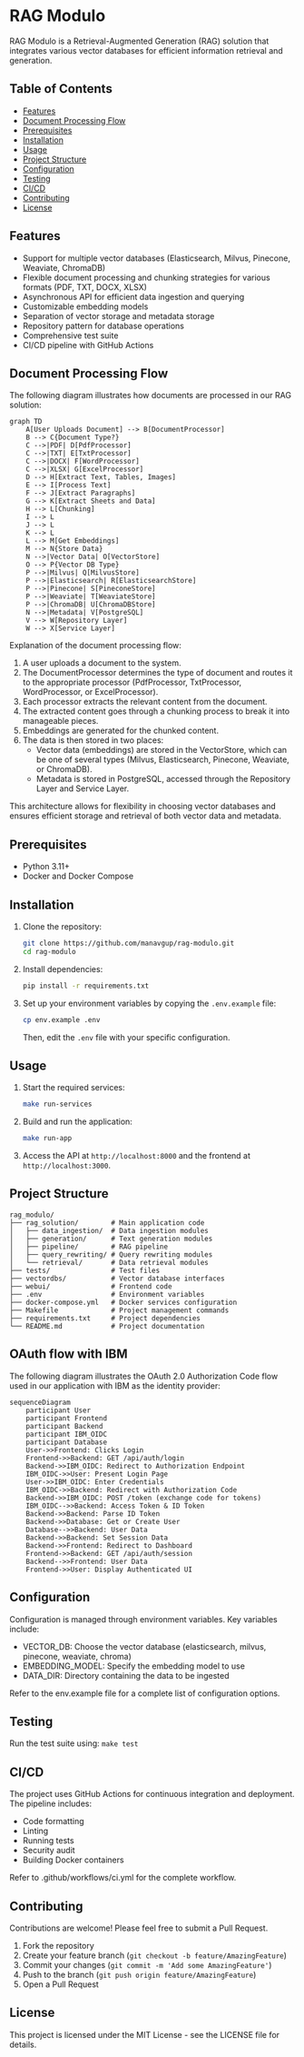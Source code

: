 # RAG Modulo

RAG Modulo is a Retrieval-Augmented Generation (RAG) solution that integrates various vector databases for efficient information retrieval and generation.

## Table of Contents

- [Features](#features)
- [Document Processing Flow](#document-processing-flow)
- [Prerequisites](#prerequisites)
- [Installation](#installation)
- [Usage](#usage)
- [Project Structure](#project-structure)
- [Configuration](#configuration)
- [Testing](#testing)
- [CI/CD](#cicd)
- [Contributing](#contributing)
- [License](#license)

## Features

- Support for multiple vector databases (Elasticsearch, Milvus, Pinecone, Weaviate, ChromaDB)
- Flexible document processing and chunking strategies for various formats (PDF, TXT, DOCX, XLSX)
- Asynchronous API for efficient data ingestion and querying
- Customizable embedding models
- Separation of vector storage and metadata storage
- Repository pattern for database operations
- Comprehensive test suite
- CI/CD pipeline with GitHub Actions

## Document Processing Flow

The following diagram illustrates how documents are processed in our RAG solution:

```mermaid
graph TD
    A[User Uploads Document] --> B[DocumentProcessor]
    B --> C{Document Type?}
    C -->|PDF| D[PdfProcessor]
    C -->|TXT| E[TxtProcessor]
    C -->|DOCX| F[WordProcessor]
    C -->|XLSX| G[ExcelProcessor]
    D --> H[Extract Text, Tables, Images]
    E --> I[Process Text]
    F --> J[Extract Paragraphs]
    G --> K[Extract Sheets and Data]
    H --> L[Chunking]
    I --> L
    J --> L
    K --> L
    L --> M[Get Embeddings]
    M --> N{Store Data}
    N -->|Vector Data| O[VectorStore]
    O --> P{Vector DB Type}
    P -->|Milvus| Q[MilvusStore]
    P -->|Elasticsearch| R[ElasticsearchStore]
    P -->|Pinecone| S[PineconeStore]
    P -->|Weaviate| T[WeaviateStore]
    P -->|ChromaDB| U[ChromaDBStore]
    N -->|Metadata| V[PostgreSQL]
    V --> W[Repository Layer]
    W --> X[Service Layer]
```

Explanation of the document processing flow:

1. A user uploads a document to the system.
2. The DocumentProcessor determines the type of document and routes it to the appropriate processor (PdfProcessor, TxtProcessor, WordProcessor, or ExcelProcessor).
3. Each processor extracts the relevant content from the document.
4. The extracted content goes through a chunking process to break it into manageable pieces.
5. Embeddings are generated for the chunked content.
6. The data is then stored in two places:
   - Vector data (embeddings) are stored in the VectorStore, which can be one of several types (Milvus, Elasticsearch, Pinecone, Weaviate, or ChromaDB).
   - Metadata is stored in PostgreSQL, accessed through the Repository Layer and Service Layer.

This architecture allows for flexibility in choosing vector databases and ensures efficient storage and retrieval of both vector data and metadata.

## Prerequisites

- Python 3.11+
- Docker and Docker Compose

## Installation

1. Clone the repository:
    ```sh
    git clone https://github.com/manavgup/rag-modulo.git
    cd rag-modulo
    ```
2. Install dependencies:
    ```sh
    pip install -r requirements.txt
    ```
3. Set up your environment variables by copying the `.env.example` file:
    ```sh
    cp env.example .env
    ```
    Then, edit the `.env` file with your specific configuration.

## Usage

1. Start the required services:
    ```sh
    make run-services
    ```
2. Build and run the application:
    ```sh
    make run-app
    ```
3. Access the API at `http://localhost:8000` and the frontend at `http://localhost:3000`.

## Project Structure

```plaintext
rag_modulo/
├── rag_solution/        # Main application code
│   ├── data_ingestion/  # Data ingestion modules
│   ├── generation/      # Text generation modules
│   ├── pipeline/        # RAG pipeline
│   ├── query_rewriting/ # Query rewriting modules
│   └── retrieval/       # Data retrieval modules
├── tests/               # Test files
├── vectordbs/           # Vector database interfaces
├── webui/               # Frontend code
├── .env                 # Environment variables
├── docker-compose.yml   # Docker services configuration
├── Makefile             # Project management commands
├── requirements.txt     # Project dependencies
└── README.md            # Project documentation
```

## OAuth flow with IBM
The following diagram illustrates the OAuth 2.0 Authorization Code flow used in our application with IBM as the identity provider:

```mermaid
sequenceDiagram
    participant User
    participant Frontend
    participant Backend
    participant IBM_OIDC
    participant Database
    User->>Frontend: Clicks Login
    Frontend->>Backend: GET /api/auth/login
    Backend->>IBM_OIDC: Redirect to Authorization Endpoint
    IBM_OIDC->>User: Present Login Page
    User->>IBM_OIDC: Enter Credentials
    IBM_OIDC->>Backend: Redirect with Authorization Code
    Backend->>IBM_OIDC: POST /token (exchange code for tokens)
    IBM_OIDC-->>Backend: Access Token & ID Token
    Backend->>Backend: Parse ID Token
    Backend->>Database: Get or Create User
    Database-->>Backend: User Data
    Backend->>Backend: Set Session Data
    Backend->>Frontend: Redirect to Dashboard
    Frontend->>Backend: GET /api/auth/session
    Backend-->>Frontend: User Data
    Frontend->>User: Display Authenticated UI
```
## Configuration
Configuration is managed through environment variables. Key variables include:

- VECTOR_DB: Choose the vector database (elasticsearch, milvus, pinecone, weaviate, chroma)
- EMBEDDING_MODEL: Specify the embedding model to use
- DATA_DIR: Directory containing the data to be ingested

Refer to the env.example file for a complete list of configuration options.

## Testing
Run the test suite using:
`make test`

## CI/CD
The project uses GitHub Actions for continuous integration and deployment. The pipeline includes:

- Code formatting
- Linting
- Running tests
- Security audit
- Building Docker containers

Refer to .github/workflows/ci.yml for the complete workflow.

## Contributing
Contributions are welcome! Please feel free to submit a Pull Request.

1. Fork the repository
2. Create your feature branch (`git checkout -b feature/AmazingFeature`)
3. Commit your changes (`git commit -m 'Add some AmazingFeature'`)
4. Push to the branch (`git push origin feature/AmazingFeature`)
5. Open a Pull Request

## License
This project is licensed under the MIT License - see the LICENSE file for details.